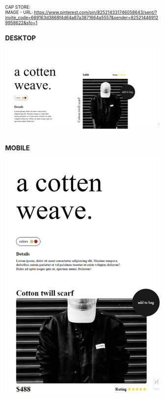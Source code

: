 CAP STORE:
<br/>
IMAGE - URL: https://www.pinterest.com/pin/825214331746058643/sent/?invite_code=689163d3868f4d64a87a3871664a5557&sender=825214469129958622&sfo=1
<br/>
<h2>DESKTOP</h2>
<img src="./output/desktop.png"><br/>
<br/>
<h2>MOBILE</h2>
<img src="./output/mobile.png"><br/>
